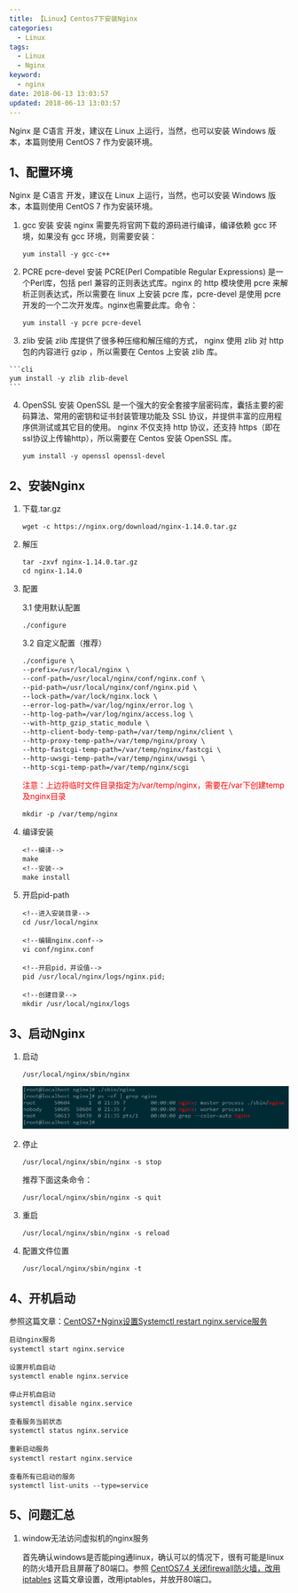 ```yaml
---
title: 【Linux】Centos7下安装Nginx
categories:
  - Linux
tags:
  - Linux
  - Nginx
keyword:
  - nginx
date: 2018-06-13 13:03:57
updated: 2018-06-13 13:03:57
---
```

Nginx 是 C语言 开发，建议在 Linux 上运行，当然，也可以安装 Windows 版本，本篇则使用 CentOS 7 作为安装环境。

<!-- more -->

## 1、配置环境

Nginx 是 C语言 开发，建议在 Linux 上运行，当然，也可以安装 Windows 版本，本篇则使用 CentOS 7 作为安装环境。

 1. gcc 安装
    安装 nginx 需要先将官网下载的源码进行编译，编译依赖 gcc 环境，如果没有 gcc 环境，则需要安装：
    
    ```cli
    yum install -y gcc-c++
    ```
 
 2. PCRE pcre-devel 安装
    PCRE(Perl Compatible Regular Expressions) 是一个Perl库，包括 perl 兼容的正则表达式库。nginx 的 http 模块使用 pcre 来解析正则表达式，所以需要在 linux 上安装 pcre 库，pcre-devel 是使用 pcre 开发的一个二次开发库。nginx也需要此库。命令：

    ```cli
    yum install -y pcre pcre-devel
    ```

 3.  zlib 安装
    zlib 库提供了很多种压缩和解压缩的方式， nginx 使用 zlib 对 http 包的内容进行 gzip ，所以需要在 Centos 上安装 zlib 库。

    ```cli
    yum install -y zlib zlib-devel
    ```

 4. OpenSSL 安装
    OpenSSL 是一个强大的安全套接字层密码库，囊括主要的密码算法、常用的密钥和证书封装管理功能及 SSL 协议，并提供丰富的应用程序供测试或其它目的使用。
nginx 不仅支持 http 协议，还支持 https（即在ssl协议上传输http），所以需要在 Centos 安装 OpenSSL 库。
    
    ```cli
    yum install -y openssl openssl-devel
    ```

## 2、安装Nginx

 1. 下载.tar.gz

    ```cli
    wget -c https://nginx.org/download/nginx-1.14.0.tar.gz   
    ```

 2. 解压

    ```clivi
    tar -zxvf nginx-1.14.0.tar.gz 
    cd nginx-1.14.0
    ```
    
 3. 配置
 
    3.1 使用默认配置
    
    ```cli
    ./configure
    ```
    
    3.2 自定义配置（推荐）
    

        ./configure \
        --prefix=/usr/local/nginx \
        --conf-path=/usr/local/nginx/conf/nginx.conf \
        --pid-path=/usr/local/nginx/conf/nginx.pid \
        --lock-path=/var/lock/nginx.lock \
        --error-log-path=/var/log/nginx/error.log \
        --http-log-path=/var/log/nginx/access.log \
        --with-http_gzip_static_module \
        --http-client-body-temp-path=/var/temp/nginx/client \
        --http-proxy-temp-path=/var/temp/nginx/proxy \
        --http-fastcgi-temp-path=/var/temp/nginx/fastcgi \
        --http-uwsgi-temp-path=/var/temp/nginx/uwsgi \
        --http-scgi-temp-path=/var/temp/nginx/scgi
  
    
    <font color="red">注意：上边将临时文件目录指定为/var/temp/nginx，需要在/var下创建temp及nginx目录</font>
    
    ```cli
    mkdir -p /var/temp/nginx
    ```
    
    
 4. 编译安装

    ```cli
    <!--编译-->
    make
    <!--安装-->
    make install
    ```
    
 5. 开启pid-path
    
    ```cli
    <!--进入安装目录-->
    cd /usr/local/nginx
    
    <!--编辑nginx.conf-->
    vi conf/nginx.conf
    
    <!--开启pid，并设值-->
    pid /usr/local/nginx/logs/nginx.pid;
    
    <!--创建目录-->
    mkdir /usr/local/nginx/logs
    ```

 
## 3、启动Nginx

 1. 启动

    ```cli
    /usr/local/nginx/sbin/nginx 
    ```

    ![此处输入图片的描述][1]
    
 2. 停止
 
    ```cli
    /usr/local/nginx/sbin/nginx -s stop
    ```
    
    推荐下面这条命令：
    ```cli
    /usr/local/nginx/sbin/nginx -s quit
    ```

 3. 重启
    
    ```cli
    /usr/local/nginx/sbin/nginx -s reload
    ```
    
 4. 配置文件位置

    ```cli
    /usr/local/nginx/sbin/nginx -t
    ```
    
## 4、开机启动

参照这篇文章：[CentOS7+Nginx设置Systemctl restart nginx.service服务][2]

    启动nginx服务
    systemctl start nginx.service　
    
    设置开机自启动
    systemctl enable nginx.service
    
    停止开机自启动
    systemctl disable nginx.service
    
    查看服务当前状态
    systemctl status nginx.service
    
    重新启动服务
    systemctl restart nginx.service　
    
    查看所有已启动的服务
    systemctl list-units --type=service

## 5、问题汇总

 1. window无法访问虚拟机的nginx服务

    首先确认windows是否能ping通linux，确认可以的情况下，很有可能是linux的防火墙开启且屏蔽了80端口。参照 [CentOS7.4 关闭firewall防火墙，改用iptables][3] 这篇文章设置，改用iptables，并放开80端口。
 



  [1]: https://raw.githubusercontent.com/kevinXiao2016/kevinXiao2016.github.io/hexo/imageStorage/nginx/nginx_start.png
  [2]: https://blog.csdn.net/qq_36441027/article/details/80636526
  [3]: https://blog.csdn.net/u010071211/article/details/79244404